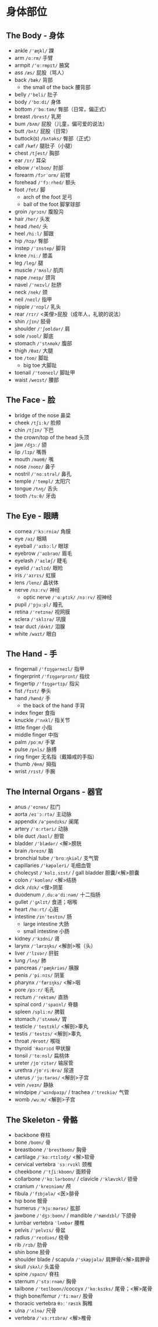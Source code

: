 # 身体部位

## The Body - 身体

- ankle `/'æŋkl/` 踝
- arm `/ɑːrm/` 手臂
- armpit `/'ɑːrmpɪt/` 腋窝
- ass `/æs/` 屁股（骂人）
- back `/bæk/` 背部
  - the small of the back 腰背部
- belly `/'beli/` 肚子
- body `/'bɑːdi/` 身体
- bottom `/'bɑːtəm/` 臀部（日常，偏正式）
- breast `/brest/` 乳房
- bum `/bʌm/` 屁股（儿童，偏可爱的说法）
- butt `/bʌt/` 屁股（日常）
- buttock(s) `/bʌtəks/` 臀部（正式）
- calf `/kæf/` 腿肚子（小腿）
- chest `/tʃest/` 胸部
- ear `/ɪr/` 耳朵
- elbow `/'elboʊ/` 肘部
- forearm `/fɔrˈɑrm/` 前臂
- forehead `/'fɔːrhed/` 额头
- foot `/fʊt/` 脚
  - arch of the foot 足弓
  - ball of the foot 脚掌球部
- groin `/ɡrɔɪn/` 腹股沟
- hair `/her/` 头发
- head `/hed/` 头
- heel `/hiːl/` 脚跟
- hip `/hɪp/` 臀部
- instep `/'ɪnstep/` 脚背
- knee `/niː/` 膝盖
- leg `/leɡ/` 腿
- muscle `/'mʌsl/` 肌肉
- nape `/neɪp/` 颈背
- navel `/'neɪvl/` 肚脐
- neck `/nek/` 颈
- neil `/neɪl/` 指甲
- nipple `/'nɪpl/` 乳头
- rear `/rɪr/` <美俚>屁股（成年人，礼貌的说法）
- shin `/ʃɪn/` 胫骨
- shoulder `/'ʃoʊldər/` 肩
- sole `/soʊl/` 脚底
- stomach `/'stʌmək/` 腹部
- thigh `/θaɪ/` 大腿
- toe `/toʊ/` 脚趾
  - big toe 大脚趾
- toenail `/'toʊneɪl/` 脚趾甲
- waist `/weɪst/` 腰部

## The Face - 脸

- bridge of the nose 鼻梁
- cheek `/tʃiːk/` 脸颊
- chin `/tʃɪn/` 下巴
- the crown/top of the head 头顶
- jaw `/dʒɔː/` 颌
- lip `/lɪp/` 嘴唇
- mouth `/maʊθ/` 嘴
- nose `/noʊz/` 鼻子
- nostril `/'nɑːstrəl/` 鼻孔
- temple `/'templ/` 太阳穴
- tongue `/tʌŋ/` 舌头
- tooth `/tuːθ/` 牙齿

## The Eye - 眼睛

- cornea `/'kɔːrniə/` 角膜
- eye `/aɪ/` 眼睛
- eyeball `/'aɪbɔːl/` 眼球
- eyebrow `/'aɪbraʊ/` 眉毛
- eyelash `/'aɪlæʃ/` 睫毛
- eyelid `/'aɪlɪd/` 眼睑
- iris `/'aɪrɪs/` 虹膜
- lens `/lenz/` 晶状体
- nerve `/nɜːrv/` 神经
  - optic nerve `/'ɑːptɪk/` `/nɜːrv/` 视神经
- pupil `/'pjuːpl/` 瞳孔
- retina `/'retɪnə/` 视网膜
- sclera `/'sklɪrə/` 巩膜
- tear duct `/dʌkt/` 泪腺
- white `/waɪt/` 眼白

## The Hand - 手

- fingernail `/'fɪŋɡərneɪl/` 指甲
- fingerprint `/'fɪŋɡərprɪnt/` 指纹
- fingertip `/'fɪŋɡərtɪp/` 指尖
- fist `/fɪst/` 拳头
- hand `/hænd/` 手
  - the back of the hand 手背
- index finger 食指
- knuckle `/'nʌkl/` 指关节
- little finger 小指
- middle finger 中指
- palm `/pɑːm/` 手掌
- pulse `/pʌls/` 脉搏
- ring finger 无名指（戴婚戒的手指）
- thumb `/θʌm/` 拇指
- wrist `/rɪst/` 手腕

## The Internal Organs - 器官

- anus `/'eɪnəs/` 肛门
- aorta `/eɪˈɔːrtə/` 主动脉
- appendix `/ə'pendɪks/` 阑尾
- artery `/ˈɑːrtəri/` 动脉
- bile duct `/baɪl/` 胆管
- bladder `/'blædər/` <解>膀胱
- brain `/breɪn/` 脑
- bronchial tube `/'brɑːŋkiəl/` 支气管
- capillaries `/'kæpəleri/` 毛细血管
- cholecyst `/ˈkolɪˌsɪst/` / gall bladder 胆囊/<解>胆囊
- colon `/'koʊlən/` <解>结肠
- dick `/dɪk/` <俚>阴茎
- duodenum `/ˌduːə'diːnəm/` 十二指肠
- gullet `/'ɡʌlɪt/` 食道；咽喉
- heart `/hɑːrt/` 心脏
- intestine `/ɪn'testɪn/` 肠
  - large intestine 大肠
  - small intestine 小肠
- kidney `/'kɪdni/` 肾
- larynx `/'lærɪŋks/` <解剖>喉（头）
- liver `/'lɪvər/` 肝脏
- lung `/lʌŋ/` 肺
- pancreas `/'pæŋkriəs/` 胰腺
- penis `/ˈpiːnɪs/` 阴茎
- pharynx `/'færɪŋks/` <解>咽
- pore `/pɔːr/` 毛孔
- rectum `/'rektəm/` 直肠
- spinal cord `/'spaɪnl/` 脊髓
- spleen `/spliːn/` 脾脏
- stomach `/'stʌmək/` 胃
- testicle `/ˈtestɪkl/` <解剖>睾丸
- testis `/ˈtestɪs/` <解剖>睾丸
- throat `/θroʊt/` 喉咙
- thyroid `ˈθaɪrɔɪd` 甲状腺
- tonsil `/'tɑːnsl/` 扁桃体
- ureter `/jʊˈritər/` 输尿管
- urethra `/jʊˈriːθrə/` 尿道
- uterus `/ˈjuːtərəs/` <解剖>子宫
- vein `/veɪn/` 静脉
- windpipe `/'wɪndpaɪp/` / trachea `/'treɪkiə/` 气管
- womb `/wuːm/` <解剖>子宫

## The Skeleton - 骨骼

- backbone 脊柱
- bone `/boʊn/` 骨
- breastbone `/'brestboʊn/` 胸骨
- cartilage `/'kɑːrtɪlɪdʒ/` <解>软骨
- cervical vertebra `ˈsɜːrvɪkl` 颈椎
- cheekbone `/'tʃiːkboʊn/` 面颊骨
- collarbone `/'kɑːlərboʊn/` / clavicle `/'klævɪkl/` 锁骨
- cranium `/'kreɪniəm/` 颅
- fibula `/'fɪbjələ/` <医>腓骨
- hip bone 髋骨
- humerus `/'hjuːmərəs/` 肱部
- jawbone `/'dʒɔːboʊn/` / mandible `/'mændɪbl/` 下颌骨
- lumbar vertebra `ˈlʌmbər` 腰椎
- pelvis `/'pelvɪs/` 骨盆
- radius `/'reɪdiəs/` 桡骨
- rib `/rɪb/` 肋骨
- shin bone 胫骨
- shoulder blade / scapula `/'skæpjələ/` 肩胛骨/<解>肩胛骨
- skull `/skʌl/` 头盖骨
- spine `/spaɪn/` 脊柱
- sternum `/'stɜːrnəm/` 胸骨
- tailbone `/'teɪlboʊn/`/coccyx `/'kɑːksɪks/` 尾骨；<解>尾骨
- thigh bone/femur `/'fiːmər/` 股骨
- thoracic vertebra `θɔːˈræsɪk` 胸椎
- ulna `/'ʌlnə/` 尺骨
- vertebra `/'vɜːrtɪbrə/` <解>椎骨
